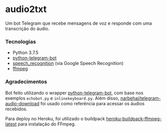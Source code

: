 # audio2txt

Um bot Telegram que recebe mensagens de voz e responde com uma transcrição do áudio.

### Tecnologias
- Python 3.7.5
- [python-telegram-bot](https://github.com/python-telegram-bot/python-telegram-bot)
- [speech_recognition](https://pypi.org/project/SpeechRecognition/) (via Google Speech Recognition)
- [ffmpeg](https://ffmpeg.org/)

### Agradecimentos
Bot feito utilizando o wrapper [python-telegram-bot](https://github.com/python-telegram-bot/python-telegram-bot), com base nos exemplos `echobot.py` e `inlinekeyboard.py`. Além disso, [narbehaj/telegram-audio-download](https://github.com/narbehaj/telegram-audio-download/blob/master/tg_audio.py) foi usado como referência para acessar os áudios recebidos.

Para deploy no Heroku, foi utilizado o buildpack [heroku-buildpack-ffmpeg-latest](https://github.com/jonathanong/heroku-buildpack-ffmpeg-latest) para instalação do FFmpeg.
